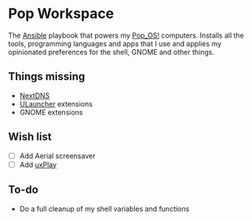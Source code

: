 # Pop Workspace

The [Ansible](https://github.com/ansible/ansible) playbook that powers my [Pop_OS!](https://pop.system76.com/) computers. Installs all the tools, programming languages and apps that I use and applies my opinionated preferences for the shell, GNOME and other things.

## Things missing

- [NextDNS](https://nextdns.io/)
- [ULauncher](https://ulauncher.io/) extensions
- GNOME extensions

## Wish list

- [ ] Add Aerial screensaver
- [ ] Add [uxPlay](https://github.com/FDH2/UxPlay)

## To-do

- Do a full cleanup of my shell variables and functions

